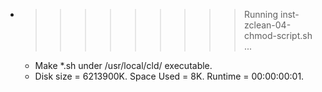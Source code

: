 * >>>>>>>>> Running inst-zclean-04-chmod-script.sh ...
  * Make *.sh under /usr/local/cld/ executable.
  * Disk size = 6213900K. Space Used = 8K. Runtime = 00:00:00:01.
